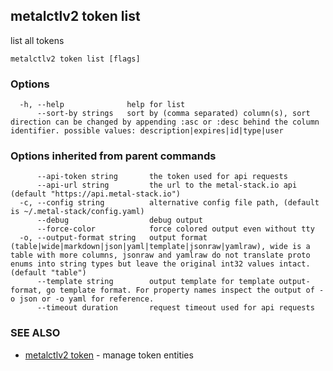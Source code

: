 ## metalctlv2 token list

list all tokens

```
metalctlv2 token list [flags]
```

### Options

```
  -h, --help              help for list
      --sort-by strings   sort by (comma separated) column(s), sort direction can be changed by appending :asc or :desc behind the column identifier. possible values: description|expires|id|type|user
```

### Options inherited from parent commands

```
      --api-token string       the token used for api requests
      --api-url string         the url to the metal-stack.io api (default "https://api.metal-stack.io")
  -c, --config string          alternative config file path, (default is ~/.metal-stack/config.yaml)
      --debug                  debug output
      --force-color            force colored output even without tty
  -o, --output-format string   output format (table|wide|markdown|json|yaml|template|jsonraw|yamlraw), wide is a table with more columns, jsonraw and yamlraw do not translate proto enums into string types but leave the original int32 values intact. (default "table")
      --template string        output template for template output-format, go template format. For property names inspect the output of -o json or -o yaml for reference.
      --timeout duration       request timeout used for api requests
```

### SEE ALSO

* [metalctlv2 token](metalctlv2_token.md)	 - manage token entities

